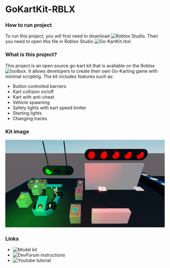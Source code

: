 # GoKartKit-RBLX

### How to run project
To run this project, you will first need to download ![Roblox Studio](https://www.roblox.com/create). Then you need to open this file in Roblox Studio ![Go-KartKit.rbxl](Go-KartKit.rbxl)

### What is this project?
This project is an open source go-kart kit that is avaliable on the Roblox ![toolbox](https://www.roblox.com/library/3719396356/Yar890-Studio-Racing-Kit-ALPHA). It allows developers to create their own Go-Karting game with minimal scripting. The kit includes features such as:
* Button controlled barriers
* Kart collision on/off
* Kart with anti-cheat
* Vehicle spawning
* Safety lights with kart speed limiter
* Starting lights
* Changing tracks

### Kit image
![Kit Image](KitImage.png)

### Links
* ![Model kit](https://www.roblox.com/library/3719396356/Yar890-Studio-Racing-Kit-ALPHA) <br/>
* ![DevForum instructions](https://devforum.roblox.com/t/yar890-studio-racing-kit-instructions/741217) <br/>
* ![Youtube tutorial](https://www.youtube.com/watch?v=HJhDu9wpGzY) <br/>
